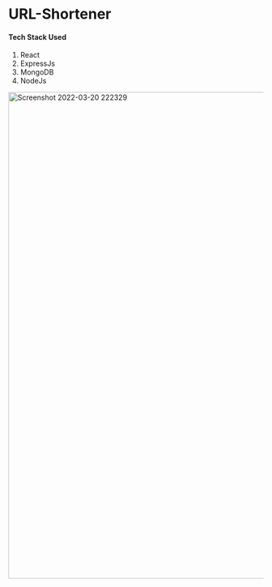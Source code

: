 # URL-Shortener

#### Tech Stack Used
1. React
2. ExpressJs
3. MongoDB
4. NodeJs

<img width="960" alt="Screenshot 2022-03-20 222329" src="https://user-images.githubusercontent.com/73098407/159175710-55a5e276-e14a-458f-afca-92f11cd2c13d.png">
